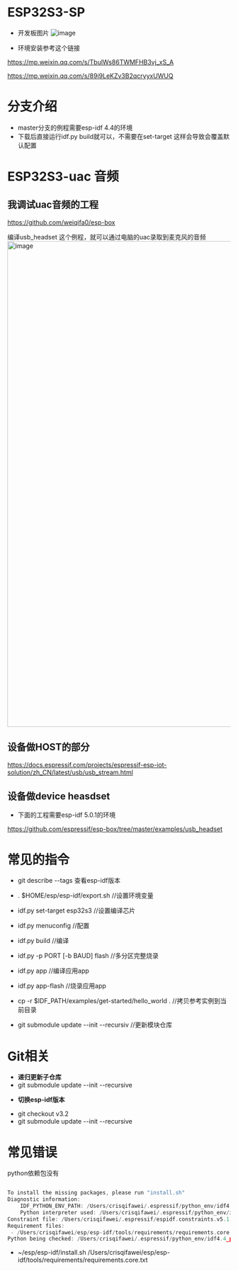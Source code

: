 # ESP32S3-SP

- 开发板图片
![image](https://user-images.githubusercontent.com/11375905/231498216-7d6f6118-a4fd-4940-8c35-5172c50f5473.png)

- 环境安装参考这个链接

https://mp.weixin.qq.com/s/TbulWs86TWMFHB3vj_xS_A

https://mp.weixin.qq.com/s/89i9LeKZv3B2qcryyxUWUQ

# 分支介绍
* master分支的例程需要esp-idf 4.4的环境
* 下载后直接运行idf.py build就可以，不需要在set-target 这样会导致会覆盖默认配置

# ESP32S3-uac 音频

## 我调试uac音频的工程
https://github.com/weiqifa0/esp-box

编译usb_headset 这个例程，就可以通过电脑的uac录取到麦克风的音频
<img width="1097" alt="image" src="https://user-images.githubusercontent.com/11375905/231496712-e31f19ff-bab7-47b9-aac3-4ff6ad302cc4.png">


## 设备做HOST的部分

https://docs.espressif.com/projects/espressif-esp-iot-solution/zh_CN/latest/usb/usb_stream.html

## 设备做device heasdset

* 下面的工程需要esp-idf 5.0.1的环境

https://github.com/espressif/esp-box/tree/master/examples/usb_headset


# 常见的指令
* git describe --tags 查看esp-idf版本
* . $HOME/esp/esp-idf/export.sh  //设置环境变量
* idf.py set-target esp32s3 //设置编译芯片
* idf.py menuconfig //配置

* idf.py build //编译

* idf.py -p PORT [-b BAUD] flash //多分区完整烧录

* idf.py app //编译应用app
* idf.py app-flash //烧录应用app

* cp -r $IDF_PATH/examples/get-started/hello_world . //拷贝参考实例到当前目录
* git submodule update --init --recursiv //更新模块仓库


# Git相关
- **递归更新子仓库**
- git submodule update --init --recursive
* **切换esp-idf版本**
- git checkout v3.2
- git submodule update --init --recursive

# 常见错误
python依赖包没有

```c

To install the missing packages, please run "install.sh"
Diagnostic information:
    IDF_PYTHON_ENV_PATH: /Users/crisqifawei/.espressif/python_env/idf4.4_py3.9_env
    Python interpreter used: /Users/crisqifawei/.espressif/python_env/idf4.4_py3.9_env/bin/python
Constraint file: /Users/crisqifawei/.espressif/espidf.constraints.v5.1.txt
Requirement files:
 - /Users/crisqifawei/esp/esp-idf/tools/requirements/requirements.core.txt
Python being checked: /Users/crisqifawei/.espressif/python_env/idf4.4_py3.9_env/bin/python

```



-  ~/esp/esp-idf/install.sh /Users/crisqifawei/esp/esp-idf/tools/requirements/requirements.core.txt
